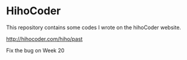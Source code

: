 # HihoCoder

This repository contains some codes I wrote on the hihoCoder website.

http://hihocoder.com/hiho/past

Fix the bug on Week 20 
